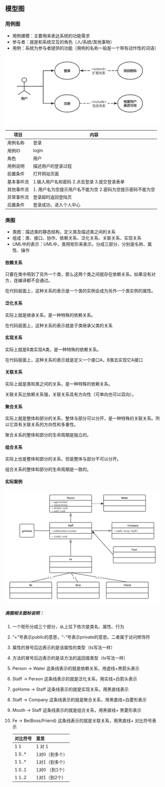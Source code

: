 ## 模型图
### 用例图
- 用例建模：主要用来表达系统的功能需求
- 参与者：就是和系统交互的角色（人/系统/其他事物）
- 用例：系统为参与者提供的功能（用例的名称一般是一个带有动作性的词语）

![用例图1](https://raw.githubusercontent.com/jaylenchan/learning-summary/main/pic/%E7%94%A8%E4%BE%8B%E5%9B%BE1.png)

| 项目       | 内容                                                       |
| ---------- | ---------------------------------------------------------- |
| 用例名称   | 登录                                                       |
| 用例ID     | login                                                      |
| 角色       | 用户                                                       |
| 用例说明   | 描述用户的登录过程                                         |
| 前置条件   | 打开网站页面                                               |
| 基本事件流 | 1.输入用户名和密码 2.点击登录 3.提交登录表单               |
| 其他事件流 | 1. 用户名为空提示用户名不能为空 2.密码为空提示密码不能为空 |
| 异常事件流 | 登录超时返回登陆页                                         |
| 后置条件   | 登录成功，进入个人中心                                     |



### 类图

- 类图：描述类的静态结构，定义类及描述类之间的关系
- 组成：类、接口、协作、依赖关系、泛化关系、关联关系、实现关系
- UML中的表示：UML中，类用矩形来表示。分成三部分，分别是名称、属性、操作

#### 依赖关系

只要在类中用到了另外一个类，那么这两个类之间就存在依赖关系。如果没有对方，连编译都不会通过。

在代码层面上，这种关系的表示是一个类的实例会成为另外一个类实例的属性。

#### 泛化关系

实际上就是继承关系，是一种特殊的依赖关系。

在代码层面上，这种关系的表示就是子类继承父类的关系

#### 实现关系

实际上就是B类实现A类，是一种特殊的依赖关系。

在代码层面上，这种关系的表示就是定义一个接口A，B类去实现它A接口

#### 关联关系

实际上就是类和类之间的关系，是一种特殊的依赖关系。

关联关系比依赖关系强，关联关系具有方向性（可单向也可以双向）。

#### 聚合关系

实际上就是整体和部分的关系，整体与部分可以分开，是一种特殊的关联关系。所以它具有关联关系的方向性和多重性。

聚合关系的整体和部分的生命周期是独立的。

#### 组合关系

实际上也是整体和部分的关系，但是整体与部分不可以分开。

组合关系的整体和部分的生命周期是一致的。

#### 实际案例

![类图](https://raw.githubusercontent.com/jaylenchan/learning-summary/main/pic/类图.png)

##### 类图相关图标说明：

1. 一个矩形分成三个部分，从上往下依次是类名、属性、行为

2. “+”号表示public的意思，“-”号表示private的意思。二者属于访问修饰符

3. 属性的冒号后边表示的是该属性的类型（ts写法一样）

4. 方法的冒号后边表示的是该方法的返回值类型（ts写法一样）

5. Person -> Water 这条线表示的就是依赖关系，用虚线+黑箭头表示

6. Staff -> Person 这条线表示的就是泛化关系，用实线+白箭头表示

7. goHome -> Staff 这条线表示的就是实现关系，用黑直线表示

8. Staff -> Company 这条线表示的就是聚合关系，用黑直线+白菱形表示

9. Mouth -> Staff 这条线表示的就是组合关系，用黑直线+ 黑菱形表示

10. Fe -> Be(Boss/Friend) 这条线表示的就是关联关系，用黑直线+ 对比符号表示

    | 对比符号 | 意思           |
    | -------- | -------------- |
    | 1 1      | 1 对 1         |
    | 1 0..*   | 1对0（到多个） |
    | 1 1..*   | 1对1（到多个） |
    | 1 0..1   | 1对0 （到1个） |
    | 1 1..2   | 1对1（到2个）  |

    
